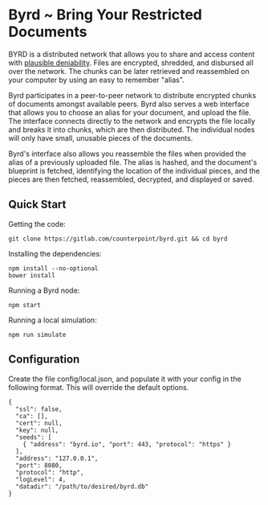Byrd ~ Bring Your Restricted Documents
======================================

BYRD is a distributed network that allows you to share and access content with
[plausible deniability](https://en.wikipedia.org/wiki/Plausible_deniability).
Files are encrypted, shredded, and disbursed all over the network. The chunks
can be later retrieved and reassembled on your computer by using an easy to
remember "alias".

Byrd participates in a peer-to-peer network to distribute encrypted chunks of
documents amongst available peers. Byrd also serves a web interface that allows
you to choose an alias for your document, and upload the file. The interface
connects directly to the network and encrypts the file locally and breaks it
into chunks, which are then distributed. The individual nodes will only have
small, unusable pieces of the documents.

Byrd's interface also allows you reassemble the files when provided the alias
of a previously uploaded file. The alias is hashed, and the document's
blueprint is fetched, identifying the location of the individual pieces, and
the pieces are then fetched, reassembled, decrypted, and displayed or saved.

## Quick Start

Getting the code:

```
git clone https://gitlab.com/counterpoint/byrd.git && cd byrd
```

Installing the dependencies:

```
npm install --no-optional
bower install
```

Running a Byrd node:

```
npm start
```

Running a local simulation:

```
npm run simulate
```

## Configuration

Create the file config/local.json, and populate it with your config in the
following format. This will override the default options.

```
{
  "ssl": false,
  "ca": [],
  "cert": null,
  "key": null,
  "seeds": [
    { "address": "byrd.io", "port": 443, "protocol": "https" }
  ],
  "address": "127.0.0.1",
  "port": 8080,
  "protocol": "http",
  "logLevel": 4,
  "datadir": "/path/to/desired/byrd.db"
}
```
